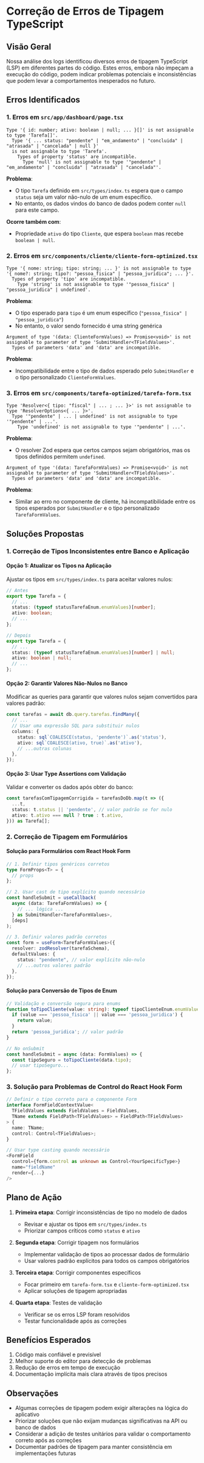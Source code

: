 # Correção de Erros de Tipagem TypeScript

## Visão Geral

Nossa análise dos logs identificou diversos erros de tipagem TypeScript (LSP) em diferentes partes do código. Estes erros, embora não impeçam a execução do código, podem indicar problemas potenciais e inconsistências que podem levar a comportamentos inesperados no futuro.

## Erros Identificados

### 1. Erros em `src/app/dashboard/page.tsx`

```
Type '{ id: number; ativo: boolean | null; ... }[]' is not assignable to type 'Tarefa[]'.
  Type '{ ... status: "pendente" | "em_andamento" | "concluida" | "atrasada" | "cancelada" | null }' 
  is not assignable to type 'Tarefa'.
    Types of property 'status' are incompatible.
      Type 'null' is not assignable to type '"pendente" | "em_andamento" | "concluida" | "atrasada" | "cancelada"'.
```

**Problema**: 
- O tipo `Tarefa` definido em `src/types/index.ts` espera que o campo `status` seja um valor não-nulo de um enum específico.
- No entanto, os dados vindos do banco de dados podem conter `null` para este campo.

**Ocorre também com**:
- Propriedade `ativo` do tipo `Cliente`, que espera `boolean` mas recebe `boolean | null`.

### 2. Erros em `src/components/cliente/cliente-form-optimized.tsx`

```
Type '{ nome: string; tipo: string; ... }' is not assignable to type '{ nome?: string; tipo?: "pessoa_fisica" | "pessoa_juridica"; ... }'.
  Types of property 'tipo' are incompatible.
    Type 'string' is not assignable to type '"pessoa_fisica" | "pessoa_juridica" | undefined'.
```

**Problema**:
- O tipo esperado para `tipo` é um enum específico (`"pessoa_fisica" | "pessoa_juridica"`)
- No entanto, o valor sendo fornecido é uma string genérica

```
Argument of type '(data: ClienteFormValues) => Promise<void>' is not assignable to parameter of type 'SubmitHandler<TFieldValues>'.
  Types of parameters 'data' and 'data' are incompatible.
```

**Problema**:
- Incompatibilidade entre o tipo de dados esperado pelo `SubmitHandler` e o tipo personalizado `ClienteFormValues`.

### 3. Erros em `src/components/tarefa-optimized/tarefa-form.tsx`

```
Type 'Resolver<{ tipo: "fiscal" | ... ; ... }>' is not assignable to type 'ResolverOptions<{ ... }>'.
  Type '"pendente" | ... | undefined' is not assignable to type '"pendente" | ...'.
    Type 'undefined' is not assignable to type '"pendente" | ...'.
```

**Problema**:
- O resolver Zod espera que certos campos sejam obrigatórios, mas os tipos definidos permitem `undefined`.

```
Argument of type '(data: TarefaFormValues) => Promise<void>' is not assignable to parameter of type 'SubmitHandler<TFieldValues>'.
  Types of parameters 'data' and 'data' are incompatible.
```

**Problema**:
- Similar ao erro no componente de cliente, há incompatibilidade entre os tipos esperados por `SubmitHandler` e o tipo personalizado `TarefaFormValues`.

## Soluções Propostas

### 1. Correção de Tipos Inconsistentes entre Banco e Aplicação

#### Opção 1: Atualizar os Tipos na Aplicação

Ajustar os tipos em `src/types/index.ts` para aceitar valores nulos:

```typescript
// Antes
export type Tarefa = {
  // ...
  status: (typeof statusTarefaEnum.enumValues)[number];
  ativo: boolean;
  // ...
};

// Depois
export type Tarefa = {
  // ...
  status: (typeof statusTarefaEnum.enumValues)[number] | null;
  ativo: boolean | null;
  // ...
};
```

#### Opção 2: Garantir Valores Não-Nulos no Banco

Modificar as queries para garantir que valores nulos sejam convertidos para valores padrão:

```typescript
const tarefas = await db.query.tarefas.findMany({
  // ...
  // Usar uma expressão SQL para substituir nulos
  columns: {
    status: sql`COALESCE(status, 'pendente')`.as('status'),
    ativo: sql`COALESCE(ativo, true)`.as('ativo'),
    // ...outras colunas
  },
});
```

#### Opção 3: Usar Type Assertions com Validação

Validar e converter os dados após obter do banco:

```typescript
const tarefasComTipagemCorrigida = tarefasDoDb.map(t => ({
  ...t,
  status: t.status || 'pendente', // valor padrão se for nulo
  ativo: t.ativo === null ? true : t.ativo,
})) as Tarefa[];
```

### 2. Correção de Tipagem em Formulários

#### Solução para Formulários com React Hook Form

```typescript
// 1. Definir tipos genéricos corretos
type FormProps<T> = {
  // props
};

// 2. Usar cast de tipo explícito quando necessário
const handleSubmit = useCallback(
  async (data: TarefaFormValues) => {
    // ... lógica ...
  } as SubmitHandler<TarefaFormValues>,
  [deps]
);

// 3. Definir valores padrão corretos
const form = useForm<TarefaFormValues>({
  resolver: zodResolver(tarefaSchema),
  defaultValues: {
    status: "pendente", // valor explícito não-nulo
    // ...outros valores padrão
  },
});
```

#### Solução para Conversão de Tipos de Enum

```typescript
// Validação e conversão segura para enums
function toTipoCliente(value: string): typeof tipoClienteEnum.enumValues[number] {
  if (value === 'pessoa_fisica' || value === 'pessoa_juridica') {
    return value;
  }
  return 'pessoa_juridica'; // valor padrão
}

// No onSubmit
const handleSubmit = async (data: FormValues) => {
  const tipoSeguro = toTipoCliente(data.tipo);
  // usar tipoSeguro...
};
```

### 3. Solução para Problemas de Control do React Hook Form

```typescript
// Definir o tipo correto para o componente Form
interface FormFieldContextValue<
  TFieldValues extends FieldValues = FieldValues,
  TName extends FieldPath<TFieldValues> = FieldPath<TFieldValues>
> {
  name: TName;
  control: Control<TFieldValues>;
}

// Usar type casting quando necessário
<FormField
  control={form.control as unknown as Control<YourSpecificType>}
  name="fieldName"
  render={...}
/>
```

## Plano de Ação

1. **Primeira etapa**: Corrigir inconsistências de tipo no modelo de dados
   - Revisar e ajustar os tipos em `src/types/index.ts`
   - Priorizar campos críticos como `status` e `ativo`

2. **Segunda etapa**: Corrigir tipagem nos formulários
   - Implementar validação de tipos ao processar dados de formulário
   - Usar valores padrão explícitos para todos os campos obrigatórios

3. **Terceira etapa**: Corrigir componentes específicos
   - Focar primeiro em `tarefa-form.tsx` e `cliente-form-optimized.tsx`
   - Aplicar soluções de tipagem apropriadas

4. **Quarta etapa**: Testes de validação
   - Verificar se os erros LSP foram resolvidos
   - Testar funcionalidade após as correções

## Benefícios Esperados

1. Código mais confiável e previsível
2. Melhor suporte do editor para detecção de problemas
3. Redução de erros em tempo de execução
4. Documentação implícita mais clara através de tipos precisos

## Observações

- Algumas correções de tipagem podem exigir alterações na lógica do aplicativo
- Priorizar soluções que não exijam mudanças significativas na API ou banco de dados
- Considerar a adição de testes unitários para validar o comportamento correto após as correções
- Documentar padrões de tipagem para manter consistência em implementações futuras